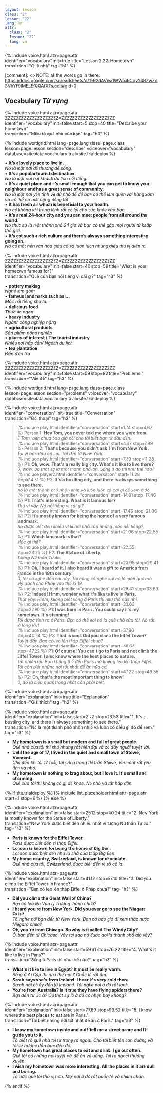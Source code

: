 ```yaml
---
layout: lesson
class: "2"
lesson: "22"
lang: vn
attr:
  class: "2"
  lesson: "22"
  lang: vn
---
```


{%  include voice.html attr=page.attr  
	identifier="vocabulary"  init=true
	title="Lesson 2.22: Hometown"        
	translation="Quê nhà"
    tag="h1" %}

[comment]: <> NOTE: all the words go in there: https://docs.google.com/spreadsheets/d/1eR2dAVnsdWWox6CqvY4HZwZd3VhYF9IME_EfQQAfXTs/edit#gid=0

## Vocabulary  *Từ vựng*

{%  include voice.html attr=page.attr    ZZZZZZZZZZZZZZZZZZZZ=ZZZZZZZZZZZZZZZZZZZZ
	identifier="vocabulary"  init=false start=5 stop=40
	title="Describe your hometown"        
	translation="Miêu tả quê nhà của bạn"
    tag="h3" %}

{% include wordgrid.html lang=page.lang
		class=page.class 
		lesson=page.lesson 
		section="describe"
		voiceover="vocabulary"
		database=site.data.vocabulary 
		trial=site.trialdeploy %}


• **It’s a lovely place to live in.**  
*Nó là một nơi dễ thương để sống.*     
• **It’s a popular tourist destination.**  
*Nó là một nơi hút khách du lịch nổi tiếng.*    
• **It’s a quiet place and it’s small enough that you can get to know your neighbour and has a great sense of community.**  
*Nó là một nơi yên tĩnh và đủ nhỏ để để bạn có thể làm quen với hàng xóm và có thể có một cộng đồng tốt.*      
• **It has fresh air which is beneficial to your health.**  
*Nó có không khí trong lành rất có lợi cho sức khỏe của bạn.*       
• **It’s a real 24-hour city and you can meet people from all around the world.**  
*Nó thực sự là một thành phố 24 giờ và bạn có thể gặp mọi người từ khắp thế giới.*        
• **It’s got such a rich culture and there’s always something interesting going on.**  
*Nó có một nền văn hóa giàu có và luôn luôn những điều thú vị diễn ra.*       

{%  include voice.html attr=page.attr    ZZZZZZZZZZZZZZZZZZZZ=ZZZZZZZZZZZZZZZZZZZZ
	identifier="vocabulary"  init=false start=40 stop=59
	title="What is your hometown famous for?"        
	translation="Quê của bạn nổi tiếng vì cái gì?"
    tag="h3" %}
  
• **pottery making**   
*Nghề làm gốm*     
• **famous landmarks such as …**   
*Mốc nổi tiếng như là...*   
• **delicious food**   
*Thức ăn ngon*   
• **heavy industry**    
*Ngành công nghiệp nặng*   
• **agricultural products**   
*Sản phẩm nông nghiệp*   
• **places of interest / The tourist industry**  
*Nhiều nơi hấp dẫn/ Ngành du lịch*   
• **tea plantation**   
*Đồn điền trà*   

{%  include voice.html attr=page.attr    ZZZZZZZZZZZZZZZZZZZZ=ZZZZZZZZZZZZZZZZZZZZ
	identifier="vocabulary"  init=false start=59 stop=82
	title="Problems:"        
	translation="Vấn đề"
    tag="h3" %}

{% include wordgrid.html lang=page.lang
		class=page.class 
		lesson=page.lesson 
		section="problems"
		voiceover="vocabulary"
		database=site.data.vocabulary 
		trial=site.trialdeploy %}


{%  include voice.html attr=page.attr  
	identifier="conversation"  init=true
	title="Conversation"        
	translation="Đối thoại"
    tag="h2" %}

> {% include play.html identifier="conversation" start=1.74 stop=4.67 %} Person 1: **Hey Tom, you never told me where you were from.**  
*Ê Tom, bạn chưa bao giờ nói cho tôi biết bạn từ đâu đến.*     
> {% include play.html identifier="conversation" start=4.67 stop=7.89 %} Person 2: **That's because you didn't ask. I'm from New York.**  
*Tại vì bạn đâu có hỏi. Tôi đến từ New York.*    
> {% include play.html identifier="conversation" start=7.89 stop=11.28 %} P1: **Oh, wow. That's a really big city. What's it like to live there?**   
*Ồ, wow. Đó thật sự là một thành phố lớn. Sống ở đó thì như thế nào?*     
> {% include player2.html identifier="conversation" start=11.28 stop=14.81 %} P2: **It's a bustling city, and there is always something to see there.**  
*Nó là một thành phố nhộn nhịp và luôn luôn có cái gì để xem ở đó.*      
> {% include play.html identifier="conversation" start=14.81 stop=17.46 %} P1: **That's interesting. What is it famous for?**  
*Thú vị vậy. Nó nổi tiếng vì cái gì?*     
> {% include play.html identifier="conversation" start=17.46 stop=21.06 %} P2: **It's mostly known for being the home of a very famous landmark.**    
*Nó được biết đến nhiều vì là nơi nhà của những mốc nổi tiếng?*     
> {% include play.html identifier="conversation" start=21.06 stop=22.55 %} P1: **Which landmark is that?**  
*Mốc gì thế?*    
> {% include play.html identifier="conversation" start=22.55 stop=23.95 %} P2: **The Statue of Liberty.**  
*Tượng Nữ thần Tự do.*     
> {% include play.html identifier="conversation" start=23.95 stop=29.41 %} P1: **Oh, I heard of it. I also heard it was a gift to America from France in the 19th century.**  
*Ồ, tôi có nghe đến cái này. Tôi cũng có nghe nói nó là món quà mà Mỹ dành cho Pháp vào thế kỉ 19.*      
> {% include play.html identifier="conversation" start=29.41 stop=33.63 %} P2: **Indeed! Hmm, wonder what it's like to live in Paris.**  
*Thật vậy! Hmm, không biết sống ở Paris thì như thế nào nhỉ.*     
> {% include play.html identifier="conversation" start=33.63 stop=37.90 %} P1: **I was born in Paris. You could say it's my hometown. It's stunning!**  
*Tôi được sinh ra ở Paris. Bạn có thể nói nó là quê nhà của tôi. Nó rất là lộng lẫy!*     
> {% include play.html identifier="conversation" start=37.90 stop=40.64 %} P2: **That is cool. Did you climb the Eiffel Tower?**  
*Tuyệt đấy. Bạn có leo lên tháp Eiffel chưa?*     
> {% include play.html identifier="conversation" start=40.64 stop=47.22 %} P1: **Of course! You can't go to Paris and not climb the Eiffel Tower. I also know where the best places to eat are.**  
*Tất nhiên rồi. Bạn không thể đến Paris mà không leo lên tháp Eiffel. Tôi còn biết những nơi tốt nhất để ăn nữa cơ.*     
> {% include play.html identifier="conversation" start=47.22 stop=49.55 %} P2: **Oh, that's the most important thing to know!**  
*Ồ, đó là điều quan trọng nhất cần phải biết.*    

{%  include voice.html attr=page.attr  
	identifier="explanation"  init=true
	title="Explanation"        
	translation="Giải thích"
    tag="h2" %}

{%  include voice.html attr=page.attr  
	identifier="explanation"  init=false start=2.72 stop=23.53
	title="1. It's a bustling city, and there is always something to see there."        
	translation="Nó là một thành phố nhộn nhịp và luôn có điều gì đó để xem."
    tag="h3" %}

- **My hometown is a small but modern and full of great people.**   
*Quê nhà của tôi thì nhỏ nhưng rất hiện đại và có đầy người tuyệt vời.*    
- **Until the age of 17, I lived in the quiet and small town of Stowe, Vermont.**    
*Cho đến khi tôi 17 tuổi, tôi sống trong thị trấn Stowe, Vermont rất yêu tĩnh và nhỏ.*    
- **My hometown is nothing to brag about, but I love it. It's small and charming.**   
*Quê của tôi thì không có gì để khoe. Nó nhỏ và rất hấp dẫn.*    

{% if site.trialdeploy %}
  {% include list_placeholder.html  attr=page.attr     start=3 stop=6 %}
  {% else %}
 
{%  include voice.html attr=page.attr  
	identifier="explanation"  init=false start=25.12 stop=40.24
	title="2. New York is mostly known for the Statue of Liberty."        
	translation="New York được biết đến nhiều nhất vì tượng Nữ thần Tự do."
    tag="h3" %}

- **Paris is known for the Eiffel Tower.**   
*Paris được biết đến vì tháp Eiffel.*   
- **London is known for being the home of Big Ben.**     
*London được biết đến như là nhà của tháp Big Ben.*    
- **My home country, Switzerland, is known for chocolate.**    
*Quê nhà của tôi, Switzerland, được biết đến vì sô cô la.*    

{%  include voice.html attr=page.attr  
	identifier="explanation"  init=false start=41.12 stop=57.10
	title="3. Did you climb the Eiffel Tower in France?"        
	translation="Bạn có leo lên tháp Eiffel ở Pháp chưa?"
    tag="h3" %}

- **Did you climb the Great Wall of China?**   
*Bạn có leo lên Vạn lý Trường thành chưa?*    
- **I heard you're from New York. Did you ever go to see the Niagara Falls?**   
*Tôi nghe nói bạn đến từ New York. Bạn có bao giờ đi xem thác nước Niagara chưa?*    
- **Oh, you're from Chicago. So why is it called The Windy City?**   
*Ồ, bạn đến từ Chicago. Vậy tại sao nó được gọi là thành phố gió vậy?*    

{%  include voice.html attr=page.attr  
	identifier="explanation"  init=false start=59.61 stop=76.22
	title="4. What's it like to live in Paris?"        
	translation="Sống ở Paris thì như thế nào?"
    tag="h3" %}

- **What's it like to live in Egypt? It must be really warm.**   
*Sống ở Ai Cập thì như thế nào? Chắc là rất ấm.*    
- **Sarah says she's from Iceland. I hear it's very cold there.**   
*Sarah nói cô ấy đến từ Iceland. Tôi nghe nói ở đó rất lạnh.*    
- **You're from Australia? Is it true they have flying spiders there?**   
*Bạn đến từ Úc à? Có thật sự là ở đó có nhện bay không?*   

{%  include voice.html attr=page.attr  
	identifier="explanation"  init=false start=77.89 stop=99.52
	title="5. I know where the best places to eat are in Paris."        
	translation="Tôi biết những nơi tốt nhất để ăn ở Paris."
    tag="h3" %}
	
- **I know my hometown inside and out! Tell me a street name and I'll guide you to it.**   
*Tôi biết rõ quê nhà tôi từ trong ra ngoài. Cho tôi biết tên con đường và tôi sẽ hướng dẫn bạn đến đó.*    
- **My hometown has great places to eat and drink. I go out often.**   
*Quê tôi có những nơi tuyệt vời để ăn và uống. Tôi ra ngoài thường xuyên.*    
- **I wish my hometown was more interesting. All the places in it are dull and boring.**   
*Tôi ước quê tôi thú vị hơn. Mọi nơi ở đó rất buồn tẻ và nhàm chán.*  


 {% endif %}